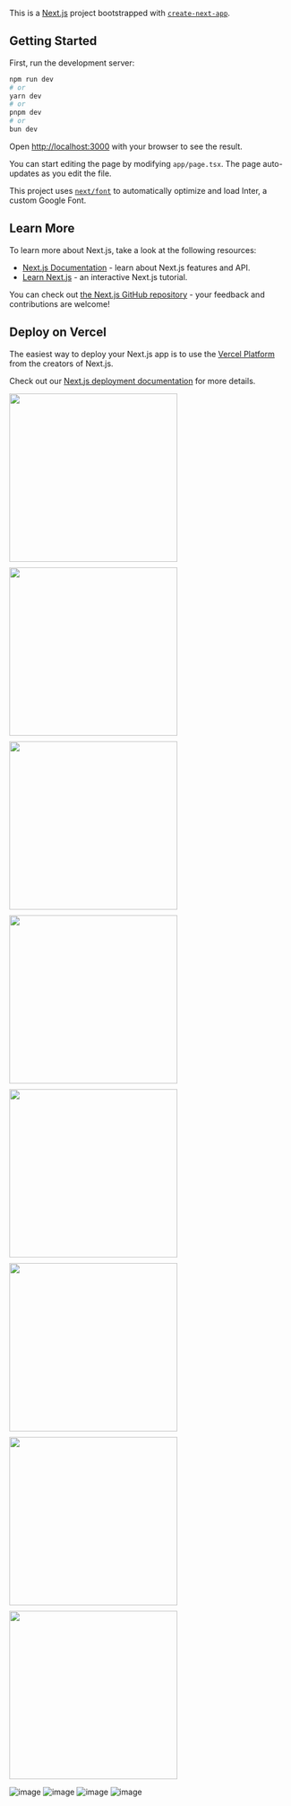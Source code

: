 This is a [Next.js](https://nextjs.org/) project bootstrapped with [`create-next-app`](https://github.com/vercel/next.js/tree/canary/packages/create-next-app).

## Getting Started

First, run the development server:

```bash
npm run dev
# or
yarn dev
# or
pnpm dev
# or
bun dev
```

Open [http://localhost:3000](http://localhost:3000) with your browser to see the result.

You can start editing the page by modifying `app/page.tsx`. The page auto-updates as you edit the file.

This project uses [`next/font`](https://nextjs.org/docs/basic-features/font-optimization) to automatically optimize and load Inter, a custom Google Font.

## Learn More

To learn more about Next.js, take a look at the following resources:

- [Next.js Documentation](https://nextjs.org/docs) - learn about Next.js features and API.
- [Learn Next.js](https://nextjs.org/learn) - an interactive Next.js tutorial.

You can check out [the Next.js GitHub repository](https://github.com/vercel/next.js/) - your feedback and contributions are welcome!

## Deploy on Vercel

The easiest way to deploy your Next.js app is to use the [Vercel Platform](https://vercel.com/new?utm_medium=default-template&filter=next.js&utm_source=create-next-app&utm_campaign=create-next-app-readme) from the creators of Next.js.

Check out our [Next.js deployment documentation](https://nextjs.org/docs/deployment) for more details.



<div style="display: flex; flex-wrap: wrap; gap: 10px;">
  <img src="https://github.com/user-attachments/assets/c869723f-2e9f-45dc-a328-5f5489a3a7c7" width="300"/>
  <img src="https://github.com/user-attachments/assets/46c8ba2d-fe76-4b41-bc83-b026d4f99b52" width="300"/>
  <img src="https://github.com/user-attachments/assets/d254e8f4-88a2-42a4-8572-8b49af0caa51" width="300"/>
  <img src="https://github.com/user-attachments/assets/b5c4fe02-4e38-44bb-ae25-3fff152cb435" width="300"/>
  <img src="https://github.com/user-attachments/assets/b2c11c05-f1fc-4847-975e-78df3d876fbc" width="300"/>
  <img src="https://github.com/user-attachments/assets/50e7edf5-87ca-45e9-a8c4-e1f0462c55f3" width="300"/>
  <img src="https://github.com/user-attachments/assets/08b7d4a5-e699-4895-8d28-ea259a775b69" width="300"/>
  <img src="https://github.com/user-attachments/assets/dd58d890-1c81-4722-9c17-1b51cb19f72f" width="300"/>
</div>

![image](https://github.com/user-attachments/assets/9de0130b-ff97-46f6-8ddc-935e620265d1)
![image](https://github.com/user-attachments/assets/98f239a6-61bb-4939-afb3-cc58472b93c0)
![image](https://github.com/user-attachments/assets/d2d3c541-4c25-4d35-a9b7-9be30a464d89)
![image](https://github.com/user-attachments/assets/b12f536d-faa4-497b-951c-3aa27082a4ae)





